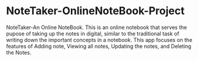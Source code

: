 # NoteTaker-OnlineNoteBook-Project
NoteTaker-An Online NoteBook. This is an online notebook that serves the pupose of taking up the notes in digital, similar to the traditional task of writing down the important concepts in a notebook. This app focuses on the features of Adding note, Viewing all notes, Updating the notes, and Deleting the Notes.  
